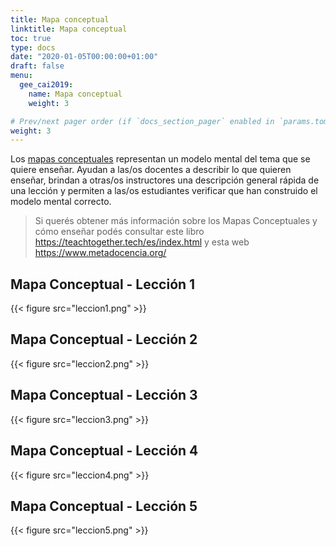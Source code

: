 ```yaml
---
title: Mapa conceptual
linktitle: Mapa conceptual
toc: true
type: docs
date: "2020-01-05T00:00:00+01:00"
draft: false
menu:
  gee_cai2019:
    name: Mapa conceptual
    weight: 3

# Prev/next pager order (if `docs_section_pager` enabled in `params.toml`)
weight: 3
---
```


Los [mapas conceptuales](https://teachtogether.tech/es/index.html#s:memory-concept-maps) representan un modelo mental del tema que se quiere enseñar. Ayudan a las/os docentes a describir lo que quieren enseñar, brindan a otras/os instructores una descripción general rápida de una lección y permiten a las/os estudiantes verificar que han construido el modelo mental correcto.

> Si querés obtener más información sobre los Mapas Conceptuales y cómo enseñar podés consultar este libro https://teachtogether.tech/es/index.html y esta web https://www.metadocencia.org/

## Mapa Conceptual - Lección 1


{{< figure src="leccion1.png"  >}}

## Mapa Conceptual - Lección 2

{{< figure src="leccion2.png"  >}}

## Mapa Conceptual - Lección 3

{{< figure src="leccion3.png"  >}}

## Mapa Conceptual - Lección 4

{{< figure src="leccion4.png"  >}}

## Mapa Conceptual - Lección 5

{{< figure src="leccion5.png"  >}}